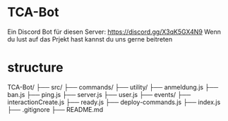 # TCA-Bot

Ein Discord Bot für diesen Server:
https://discord.gg/X3qK5GX4N9
Wenn du lust auf das Prjekt hast kannst du uns gerne beitreten

# structure

TCA-Bot/
├── src/
├── commands/
├── utility/
├── anmeldung.js
├── ban.js
├── ping.js
├── server.js
├── user.js
├── events/
├── interactionCreate.js
├── ready.js
├── deploy-commands.js
├── index.js
├── .gitignore
├── README.md
